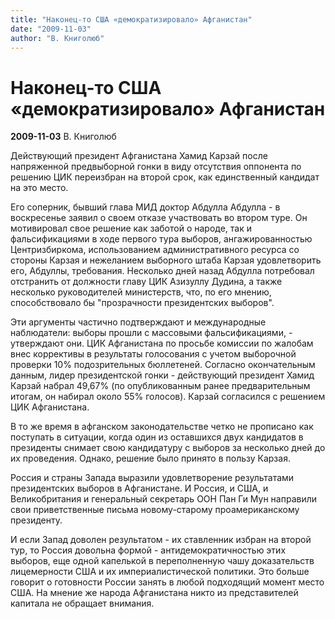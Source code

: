 ```yaml
---
title: "Наконец-то США «демократизировало» Афганистан"
date: "2009-11-03"
author: "В. Книголюб"
---
```


# Наконец-то США «демократизировало» Афганистан

**2009-11-03** В. Книголюб

Действующий президент Афганистана Хамид Карзай после напряженной предвыборной гонки в виду отсутствия оппонента по решению ЦИК переизбран на второй срок, как единственный кандидат на это место.

Его соперник, бывший глава МИД доктор Абдулла Абдулла - в воскресенье заявил о своем отказе участвовать во втором туре. Он мотивировал свое решение как заботой о народе, так и фальсификациями в ходе первого тура выборов, ангажированностью Центризбиркома, использованием административного ресурса со стороны Карзая и нежеланием выборного штаба Карзая удовлетворить его, Абдуллы, требования. Несколько дней назад Абдулла потребовал отстранить от должности главу ЦИК Азизуллу Дудина, а также несколько руководителей министерств, что, по его мнению, способствовало бы "прозрачности президентских выборов".

Эти аргументы частично подтверждают и международные наблюдатели: выборы прошли с массовыми фальсификациями, -  утверждают они. ЦИК Афганистана по просьбе комиссии по жалобам внес коррективы в результаты голосования с учетом выборочной проверки 10% подозрительных бюллетеней. Согласно окончательным данным, лидер президентской гонки - действующий президент Хамид Карзай набрал 49,67% (по опубликованным ранее предварительным итогам, он набирал около 55% голосов). Карзай согласился с решением ЦИК Афганистана.

В то же время в афганском законодательстве четко не прописано как поступать в ситуации, когда один из оставшихся двух кандидатов в президенты снимает свою кандидатуру с выборов за несколько дней до их проведения. Однако, решение было принято в пользу Карзая.

Россия и страны Запада выразили удовлетворение результатами президентских выборов в Афганистане. И Россия, и США, и Великобритания и генеральный секретарь ООН Пан Ги Мун направили свои приветственные письма новому-старому проамериканскому президенту.

И если Запад доволен результатом - их ставленник избран на второй тур, то Россия довольна формой - антидемократичностью этих выборов, еще одной капелькой в переполненную чашу доказательств лицемерности США и их империалистической политики. Это больше говорит о готовности России занять в любой подходящий момент место США. На мнение же народа Афганистана никто из представителей капитала не обращает внимания.